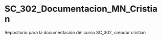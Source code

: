 # SC_302_Documentacion_MN_Cristian
Repositorio para la documentación del curso SC_302, creador cristian

